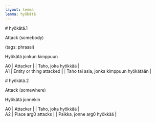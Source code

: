 ```yaml
---
layout: lemma
lemma: hyökätä
---
```


<div class="sense">
# <span class="sensename">hyökätä.1</span>

<span class="description">Attack (somebody)</span>

(tags: phrasal)

<span class="description">Hyökätä jonkun kimppuun</span>

A0 | Attacker |   | Taho, joka hyökkää |  
A1 | Entity or thing attacked |   | Taho tai asia, jonka kimppuun hyökätään |  

</div>

<div class="sense">
# <span class="sensename">hyökätä.2</span>

<span class="description">Attack (somewhere)</span>

<span class="description">Hyökätä jonnekin</span>

A0 | Attacker |   | Taho, joka hyökkää |  
A2 | Place arg0 attacks |   | Paikka, jonne arg0 hyökkää |  

</div>

